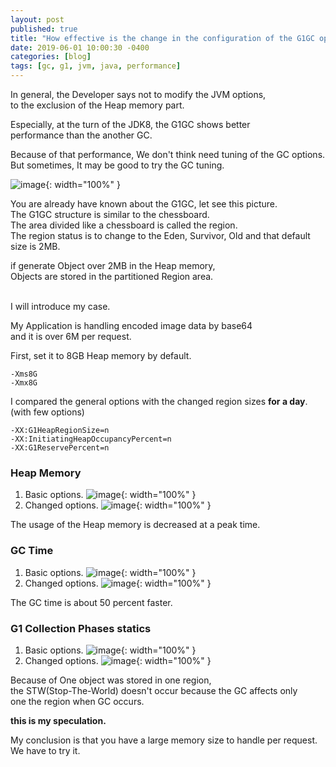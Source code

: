 ```yaml
---
layout: post
published: true
title: "How effective is the change in the configuration of the G1GC option?"
date: 2019-06-01 10:00:30 -0400
categories: [blog]
tags: [gc, g1, jvm, java, performance]
---
```


In general, the Developer says not to modify the JVM options, <br>
to the exclusion of the Heap memory part. 

Especially, at the turn of the JDK8, the G1GC shows better <br>
performance than the another GC. <br>

Because of that performance, We don't think need tuning of the GC options. <br>
But sometimes, It may be good to try the GC tuning. <br>

![image](https://user-images.githubusercontent.com/4101636/58749946-017f7780-84c7-11e9-8b59-bc27eb4c4aa6.png){: width="100%" }

You are already have known about the G1GC, let see this picture. <br>
The G1GC structure is similar to the chessboard. <br>
The area divided like a chessboard is called the region. <br>
The region status is to change to the Eden, Survivor, Old and that default size is 2MB. <br>

if generate Object over 2MB in the Heap memory, <br> 
Objects are stored in the partitioned Region area. <br><br>

I will introduce my case. <br> 

My Application is handling encoded image data by base64 <br> 
and it is over 6M per request. <br> 

First, set it to 8GB Heap memory by default.

```shell
-Xms8G 
-Xmx8G
```

I compared the general options with the changed region sizes <b>for a day</b>. (with few options) <br> 

```shell
-XX:G1HeapRegionSize=n
-XX:InitiatingHeapOccupancyPercent=n
-XX:G1ReservePercent=n
```

### Heap Memory 
1. Basic options.
![image](https://user-images.githubusercontent.com/4101636/58750546-d436c780-84ce-11e9-970c-bd8f5ff1a969.png){: width="100%" }
2. Changed options.
![image](https://user-images.githubusercontent.com/4101636/58750592-558e5a00-84cf-11e9-876a-8180afce9eb8.png){: width="100%" }

The usage of the Heap memory is decreased at a peak time.

### GC Time
1. Basic options.
![image](https://user-images.githubusercontent.com/4101636/58750677-6390aa80-84d0-11e9-8652-42d9f3e2b82b.png){: width="100%" }
2. Changed options.
![image](https://user-images.githubusercontent.com/4101636/58750691-95a20c80-84d0-11e9-9edb-1b9d7f8ebf4c.png){: width="100%" }

The GC time is about 50 percent faster.

### G1 Collection Phases statics
1. Basic options.
![image](https://user-images.githubusercontent.com/4101636/58750813-b454d300-84d1-11e9-8b0d-e7a1cddb086b.png){: width="100%" }
2. Changed options.
![image](https://user-images.githubusercontent.com/4101636/58750838-dea69080-84d1-11e9-9de0-7a66298ffa27.png){: width="100%" }

Because of One object was stored in one region, <br>
the STW(Stop-The-World) doesn't occur because the GC affects only <br>
one the region when GC occurs. <br>

<b>this is my speculation.</b>

My conclusion is that you have a large memory size to handle per request.<br>
We have to try it.



